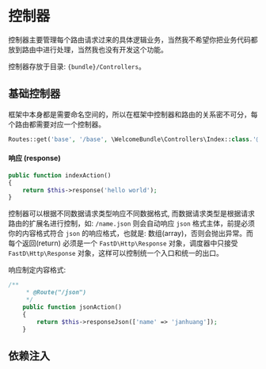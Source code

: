 # 控制器

控制器主要管理每个路由请求过来的具体逻辑业务，当然我不希望你把业务代码都放到路由中进行处理，当然我也没有开发这个功能。

控制器存放于目录: `{bundle}/Controllers`。

## 基础控制器

框架中本身都是需要命名空间的，所以在框架中控制器和路由的关系密不可分，每个路由都需要对应一个控制器。

```php
Routes::get('base', '/base', \WelcomeBundle\Controllers\Index::class.'@indexAction');
```

#### 响应 (response)

```php
public function indexAction()
{
    return $this->response('hello world');
}
```

控制器可以根据不同数据请求类型响应不同数据格式, 而数据请求类型是根据请求路由的扩展名进行控制，如: `/name.json` 则会自动响应 `json` 格式主体，前提必须你的内容格式符合 `json` 的响应格式，也就是: 数组(array)，否则会抛出异常。而每个返回(return) 必须是一个 `FastD\Http\Response` 对象，调度器中只接受 `FastD\Http\Response` 对象，这样可以控制统一个入口和统一的出口。

响应制定内容格式: 

```php
/**
     * @Route("/json")
     */
    public function jsonAction()
    {
        return $this->responseJson(['name' => 'janhuang']);
    }
```

## 依赖注入

